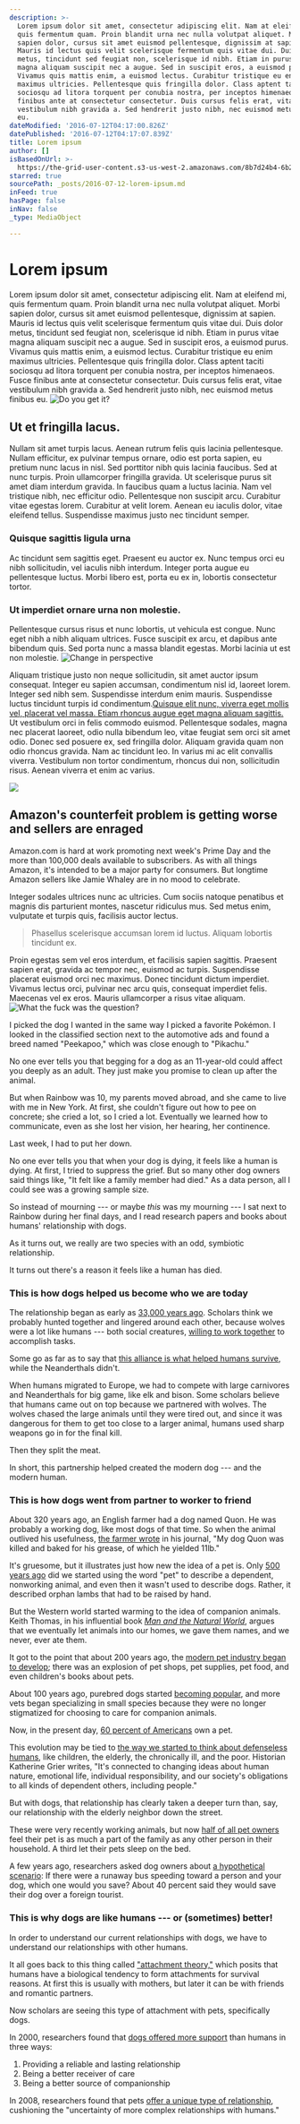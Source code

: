```yaml
---
description: >-
  Lorem ipsum dolor sit amet, consectetur adipiscing elit. Nam at eleifend mi,
  quis fermentum quam. Proin blandit urna nec nulla volutpat aliquet. Morbi
  sapien dolor, cursus sit amet euismod pellentesque, dignissim at sapien.
  Mauris id lectus quis velit scelerisque fermentum quis vitae dui. Duis dolor
  metus, tincidunt sed feugiat non, scelerisque id nibh. Etiam in purus vitae
  magna aliquam suscipit nec a augue. Sed in suscipit eros, a euismod purus.
  Vivamus quis mattis enim, a euismod lectus. Curabitur tristique eu enim
  maximus ultricies. Pellentesque quis fringilla dolor. Class aptent taciti
  sociosqu ad litora torquent per conubia nostra, per inceptos himenaeos. Fusce
  finibus ante at consectetur consectetur. Duis cursus felis erat, vitae
  vestibulum nibh gravida a. Sed hendrerit justo nibh, nec euismod metus finibus
  eu.
dateModified: '2016-07-12T04:17:00.826Z'
datePublished: '2016-07-12T04:17:07.839Z'
title: Lorem ipsum
author: []
isBasedOnUrl: >-
  https://the-grid-user-content.s3-us-west-2.amazonaws.com/8b7d24b4-6b21-4e24-b574-9449141f7d81.jpg
starred: true
sourcePath: _posts/2016-07-12-lorem-ipsum.md
inFeed: true
hasPage: false
inNav: false
_type: MediaObject

---
```

# Lorem ipsum

Lorem ipsum dolor sit amet, consectetur adipiscing elit. Nam at eleifend mi, quis fermentum quam. Proin blandit urna nec nulla volutpat aliquet. Morbi sapien dolor, cursus sit amet euismod pellentesque, dignissim at sapien. Mauris id lectus quis velit scelerisque fermentum quis vitae dui. Duis dolor metus, tincidunt sed feugiat non, scelerisque id nibh. Etiam in purus vitae magna aliquam suscipit nec a augue. Sed in suscipit eros, a euismod purus. Vivamus quis mattis enim, a euismod lectus. Curabitur tristique eu enim maximus ultricies. Pellentesque quis fringilla dolor. Class aptent taciti sociosqu ad litora torquent per conubia nostra, per inceptos himenaeos. Fusce finibus ante at consectetur consectetur. Duis cursus felis erat, vitae vestibulum nibh gravida a. Sed hendrerit justo nibh, nec euismod metus finibus eu.
![Do you get it?](https://the-grid-user-content.s3-us-west-2.amazonaws.com/01d28bc9-9600-49b9-8770-a5b8da6431c0.jpg)

## Ut et fringilla lacus. 

Nullam sit amet turpis lacus. Aenean rutrum felis quis lacinia pellentesque. Nullam efficitur, ex pulvinar tempus ornare, odio est porta sapien, eu pretium nunc lacus in nisl. Sed porttitor nibh quis lacinia faucibus. Sed at nunc turpis. Proin ullamcorper fringilla gravida. Ut scelerisque purus sit amet diam interdum gravida. In faucibus quam a luctus lacinia. Nam vel tristique nibh, nec efficitur odio. Pellentesque non suscipit arcu. Curabitur vitae egestas lorem. Curabitur at velit lorem. Aenean eu iaculis dolor, vitae eleifend tellus. Suspendisse maximus justo nec tincidunt semper.

### Quisque sagittis ligula urna

Ac tincidunt sem sagittis eget. Praesent eu auctor ex. Nunc tempus orci eu nibh sollicitudin, vel iaculis nibh interdum. Integer porta augue eu pellentesque luctus. Morbi libero est, porta eu ex in, lobortis consectetur tortor. 

### Ut imperdiet ornare urna non molestie. 

Pellentesque cursus risus et nunc lobortis, ut vehicula est congue. Nunc eget nibh a nibh aliquam ultrices. Fusce suscipit ex arcu, et dapibus ante bibendum quis. Sed porta nunc a massa blandit egestas. Morbi lacinia ut est non molestie.
![Change in perspective](https://the-grid-user-content.s3-us-west-2.amazonaws.com/e2f9adcf-714e-4d7b-9664-ec797ca08dd8.gif)

Aliquam tristique justo non neque sollicitudin, sit amet auctor ipsum consequat. Integer eu sapien accumsan, condimentum nisl id, laoreet lorem. Integer sed nibh sem. Suspendisse interdum enim mauris. Suspendisse luctus tincidunt turpis id condimentum.[Quisque elit nunc, viverra eget mollis vel, placerat vel massa. Etiam rhoncus augue eget magna aliquam sagittis.][0] Ut vestibulum orci in felis commodo euismod. Pellentesque sodales, magna nec placerat laoreet, odio nulla bibendum leo, vitae feugiat sem orci sit amet odio. Donec sed posuere ex, sed fringilla dolor. Aliquam gravida quam non odio rhoncus gravida. Nam ac tincidunt leo. In varius mi ac elit convallis viverra. Vestibulum non tortor condimentum, rhoncus dui non, sollicitudin risus. Aenean viverra et enim ac varius.

<article style=""><img src="https://s3-us-west-2.amazonaws.com/the-grid-img/p/3548e094bf3ae80b56d3b9ae0cbd3a1d392a8e06.jpg" /><h1>Amazon's counterfeit problem is getting worse and sellers are enraged</h1><p>Amazon.com is hard at work promoting next week's Prime Day and the more than 100,000 deals available to subscribers. As with all things Amazon, it's intended to be a major party for consumers. But longtime Amazon sellers like Jamie Whaley are in no mood to celebrate.</p></article>

Integer sodales ultrices nunc ac ultricies. Cum sociis natoque penatibus et magnis dis parturient montes, nascetur ridiculus mus. Sed metus enim, vulputate et turpis quis, facilisis auctor lectus. 
> 
> Phasellus scelerisque accumsan lorem id luctus. Aliquam lobortis tincidunt ex. 

Proin egestas sem vel eros interdum, et facilisis sapien sagittis. Praesent sapien erat, gravida ac tempor nec, euismod ac turpis. Suspendisse placerat euismod orci nec maximus. Donec tincidunt dictum imperdiet. Vivamus lectus orci, pulvinar nec arcu quis, consequat imperdiet felis. Maecenas vel ex eros. Mauris ullamcorper a risus vitae aliquam.
![What the fuck was the question?](https://the-grid-user-content.s3-us-west-2.amazonaws.com/1b1b7634-b344-483a-b1e6-16d51f0c1d45.jpg)

I picked the dog I wanted in the same way I picked a favorite Pokémon. I looked in the classified section next to the automotive ads and found a breed named "Peekapoo," which was close enough to "Pikachu."

No one ever tells you that begging for a dog as an 11-year-old could affect you deeply as an adult. They just make you promise to clean up after the animal.

But when Rainbow was 10, my parents moved abroad, and she came to live with me in New York. At first, she couldn't figure out how to pee on concrete; she cried a lot, so I cried a lot. Eventually we learned how to communicate, even as she lost her vision, her hearing, her continence.

Last week, I had to put her down.

No one ever tells you that when your dog is dying, it feels like a human is dying. At first, I tried to suppress the grief. But so many other dog owners said things like, "It felt like a family member had died." As a data person, all I could see was a growing sample size.

So instead of mourning --- or maybe _this_ was my mourning --- I sat next to Rainbow during her final days, and I read research papers and books about humans' relationship with dogs.

As it turns out, we really are two species with an odd, symbiotic relationship.

It turns out there's a reason it feels like a human has died.

### **This is how dogs helped us become who we are today**

The relationship began as early as [33,000 years ago][1]. Scholars think we probably hunted together and lingered around each other, because wolves were a lot like humans --- both social creatures, [willing to work together][2] to accomplish tasks.

Some go as far as to say that [this alliance is what helped humans survive][3], while the Neanderthals didn't.

When humans migrated to Europe, we had to compete with large carnivores and Neanderthals for big game, like elk and bison. Some scholars believe that humans came out on top because we partnered with wolves. The wolves chased the large animals until they were tired out, and since it was dangerous for them to get too close to a larger animal, humans used sharp weapons go in for the final kill.

Then they split the meat.

In short, this partnership helped created the modern dog --- and the modern human.

### **This is how dogs went from partner to worker to friend**

About 320 years ago, an English farmer had a dog named Quon. He was probably a working dog, like most dogs of that time. So when the animal outlived his usefulness, [the farmer wrote][4] in his journal, "My dog Quon was killed and baked for his grease, of which he yielded 11lb."

It's gruesome, but it illustrates just how new the idea of a pet is. Only [500 years ago][5] did we started using the word "pet" to describe a dependent, nonworking animal, and even then it wasn't used to describe dogs. Rather, it described orphan lambs that had to be raised by hand.

But the Western world started warming to the idea of companion animals. Keith Thomas, in his influential book _[Man and the Natural World][6]_, argues that we eventually let animals into our homes, we gave them names, and we never, ever ate them.

It got to the point that about 200 years ago, the [modern pet industry began to develop][5]; there was an explosion of pet shops, pet supplies, pet food, and even children's books about pets.

About 100 years ago, purebred dogs started [becoming popular][5], and more vets began specializing in small species because they were no longer stigmatized for choosing to care for companion animals.

Now, in the present day, [60 percent of Americans][7] own a pet.

This evolution may be tied to [the way we started to think about defenseless humans][8], like children, the elderly, the chronically ill, and the poor. Historian Katherine Grier writes, "It's connected to changing ideas about human nature, emotional life, individual responsibility, and our society's obligations to all kinds of dependent others, including people."

But with dogs, that relationship has clearly taken a deeper turn than, say, our relationship with the elderly neighbor down the street.

These were very recently working animals, but now [half of all pet owners][9] feel their pet is as much a part of the family as any other person in their household. A third let their pets sleep on the bed.

A few years ago, researchers asked dog owners about [a hypothetical scenario][10]: If there were a runaway bus speeding toward a person and your dog, which one would you save? About 40 percent said they would save their dog over a foreign tourist.

### **This is why dogs are like humans --- or (sometimes) better!**

In order to understand our current relationships with dogs, we have to understand our relationships with other humans.

It all goes back to this thing called ["attachment theory,"][11] which posits that humans have a biological tendency to form attachments for survival reasons. At first this is usually with mothers, but later it can be with friends and romantic partners.

Now scholars are seeing this type of attachment with pets, specifically dogs.

In 2000, researchers found that [dogs offered more support][12] than humans in three ways:

1. Providing a reliable and lasting relationship
2. Being a better receiver of care
3. Being a better source of companionship

In 2008, researchers found that pets [offer a unique type of relationship][13], cushioning the "uncertainty of more complex relationships with humans."

[0]: http://www.whatevs.net/post/147108966736/ozzfest99 "Whatever!"
[1]: http://www.wsj.com/articles/SB10001424052970203554104577001843790269560
[2]: https://www.sciencedaily.com/releases/2015/01/150120085817.htm
[3]: https://www.theguardian.com/science/2015/mar/01/hunting-with-wolves-humans-conquered-the-world-neanderthal-evolution
[4]: https://books.google.com/books?id=6JQ3AAAAYAAJ&pg=PA41&lpg=PA41&dq=quon+farmer+dog+1698&source=bl&ots=vaqUTXDCDc&sig=3DSJgzP41hXUohSQkpxwp4aNSNU&hl=en&sa=X&ved=0ahUKEwi1iobSq87NAhVDGB4KHYTpAYgQ6AEIQjAI#v=onepage&q=dog&f=false
[5]: https://books.google.com/books?hl=en&lr=&id=NFPqCQAAQBAJ&oi=fnd&pg=PP6&dq=pets&ots=G3f__MSThK&sig=F9cvzdluw5kddDDFyoeQprtosdA#v=onepage&q=pets&f=false
[6]: https://www.amazon.com/Man-Natural-World-Attitudes-1500-1800-ebook/dp/B002XHNNRU#nav-subnav
[7]: http://www.gallup.com/poll/25969/americans-their-pets.aspx
[8]: https://books.google.com/books?hl=en&lr=&id=NFPqCQAAQBAJ&oi=fnd&pg=PP6&dq=pets&ots=G3f__MSThK&sig=F9cvzdluw5kddDDFyoeQprtosdA#v=onepage&q=dependent&f=false
[9]: http://surveys.ap.org/data%5CGfK%5CAP-GfK%20Petside%20Topline%20final%20060309%20Q4%20added.pdf
[10]: https://works.bepress.com/harold-herzog/55/download/
[11]: http://www.simplypsychology.org/attachment.html
[12]: https://books.google.com/books?hl=en&lr=&id=tSs2yV_F4n0C&oi=fnd&pg=PA209&dq=Bonas,+McNicholas+%26+Collis+(2000)&ots=uDFgmuLRMa&sig=ET-RZ9eBTtdj2RHuDFWfXgYFeCQ#v=onepage&q&f=false
[13]: http://ejournal.narotama.ac.id/files/romantic%20partners%20and%20four%20leged%20friens.pdf